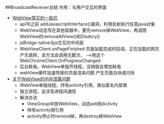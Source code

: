 ##BroadcastReceiver总结
    作用：与用户交互的界面
*   [WebView常见的一些坑](https://maxiaobu1999.github.io/html5/heima/README.html)
    * api16之前 addJavascriptInterface()漏洞，利用反射执行任意java对象
    * WebView动态写在其他容器中，要先remove掉WebView，再调用WebView的removeAllView()和Disdory()
    * jsBridge  native与js交互的中间层
    * WebViewClient.onPageFinished 页面加载完成时回调，正在加载的网页产生跳转，该方法会调用无数次，
    -->用这个WebChromeClient.OnProgressChanged
    * 后台耗电，WebView单独开线程，没销毁会增加耗电
    * webView硬件加速导致的页面渲染问题  产生页面白块或闪烁
*   [关于WebView的内存泄露问题](https://maxiaobu1999.github.io/html5/heima/README.html)
    * WebView单独线程，持有activity引用，类似匿名内部类
    * 独立进程，会涉及进程间通信
    * 解决办法
        * ViewGroup中放WebView，动态add到Activity
        * 持有activity弱引用
        * activity停止时remove掉，再destroy掉WebView
 
